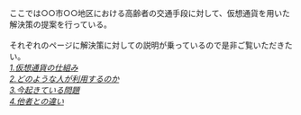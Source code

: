 ここでは○○市○○地区における高齢者の交通手段に対して、仮想通貨を用いた解決策の提案を行っている。<br><br>
それぞれのページに解決策に対しての説明が乗っているので是非ご覧いただきたい。<br>
[*1.仮想通貨の仕組み*](https:/16-2505-002-9.github.io/pickup/1)<br>
[*2.どのような人が利用するのか*](https://16-2505-002-9.github.io/pickup/2)<br>
[*3.今起きている問題*](https://16-2505-002-9.github.io/pickup/four)<br>
[*4.他者との違い*](https://16-2505-002-9.github.io/pickup/five)
